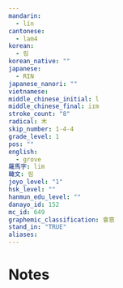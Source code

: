 ```yaml
---
mandarin:
  - lín
cantonese:
  - lam4
korean:
  - 림
korean_native: ""
japanese:
  - RIN
japanese_nanori: ""
vietnamese:
middle_chinese_initial: l
middle_chinese_final: iɪm
stroke_count: "8"
radical: 木
skip_number: 1-4-4
grade_level: 1
pos: ""
english:
  - grove
羅馬字: lim
韓文: 림
joyo_level: "1"
hsk_level: ""
hanmun_edu_level: ""
danayo_id: 152
mc_id: 649
graphemic_classification: 會意
stand_in: "TRUE"
aliases:
---
```


# Notes
